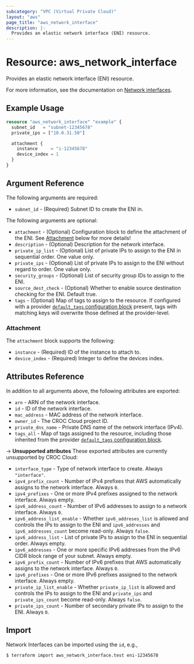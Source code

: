 ```yaml
---
subcategory: "VPC (Virtual Private Cloud)"
layout: "aws"
page_title: "aws_network_interface"
description: |-
  Provides an elastic network interface (ENI) resource.
---
```


# Resource: aws_network_interface

Provides an elastic network interface (ENI) resource.

For more information, see the documentation on [Network interfaces][network-interfaces].

[network-interfaces]: https://docs.cloud.croc.ru/en/services/networks/interfaces/operations.html

## Example Usage

```terraform
resource "aws_network_interface" "example" {
  subnet_id   = "subnet-12345678"
  private_ips = ["10.0.31.50"]

  attachment {
    instance     = "i-12345678"
    device_index = 1
  }
}
```

## Argument Reference

The following arguments are required:

* `subnet_id` - (Required) Subnet ID to create the ENI in.

The following arguments are optional:

* `attachment` - (Optional) Configuration block to define the attachment of the ENI. See [Attachment](#attachment) below for more details!
* `description` - (Optional) Description for the network interface.
* `private_ip_list` - (Optional) List of private IPs to assign to the ENI in sequential order. One value only.
* `private_ips` - (Optional) List of private IPs to assign to the ENI without regard to order. One value only.
* `security_groups` - (Optional) List of security group IDs to assign to the ENI.
* `source_dest_check` - (Optional) Whether to enable source destination checking for the ENI. Default true.
* `tags` - (Optional) Map of tags to assign to the resource. If configured with a provider [`default_tags` configuration block][default-tags] present, tags with matching keys will overwrite those defined at the provider-level.

### Attachment

The `attachment` block supports the following:

* `instance` - (Required) ID of the instance to attach to.
* `device_index` - (Required) Integer to define the devices index.

## Attributes Reference

In addition to all arguments above, the following attributes are exported:

* `arn` - ARN of the network interface.
* `id` - ID of the network interface.
* `mac_address` - MAC address of the network interface.
* `owner_id` - The CROC Cloud project ID.
* `private_dns_name` - Private DNS name of the network interface (IPv4).
* `tags_all` - Map of tags assigned to the resource, including those inherited from the provider [`default_tags` configuration block][default-tags].

->  **Unsupported attributes**
These exported attributes are currently unsupported by CROC Cloud:

* `interface_type` - Type of network interface to create. Always `"interface"`.
* `ipv4_prefix_count` - Number of IPv4 prefixes that AWS automatically assigns to the network interface. Always `0`.
* `ipv4_prefixes` - One or more IPv4 prefixes assigned to the network interface. Always empty.
* `ipv6_address_count` - Number of IPv6 addresses to assign to a network interface. Always `0`.
* `ipv6_address_list_enable` - Whether `ipv6_addreses_list` is allowed and controls the IPs to assign to the ENI and `ipv6_addresses` and `ipv6_addresses_count` become read-only. Always `false`.
* `ipv6_address_list` - List of private IPs to assign to the ENI in sequential order. Always empty.
* `ipv6_addresses` - One or more specific IPv6 addresses from the IPv6 CIDR block range of your subnet. Always empty.
* `ipv6_prefix_count` - Number of IPv6 prefixes that AWS automatically assigns to the network interface. Always `0`.
* `ipv6_prefixes` - One or more IPv6 prefixes assigned to the network interface. Always empty.
* `private_ip_list_enable` - Whether `private_ip_list` is allowed and controls the IPs to assign to the ENI and `private_ips` and `private_ips_count` become read-only. Always `false`.
* `private_ips_count` - Number of secondary private IPs to assign to the ENI. Always `0`.

## Import

Network Interfaces can be imported using the `id`, e.g.,

```
$ terraform import aws_network_interface.test eni-12345678
```

[default-tags]: https://www.terraform.io/docs/providers/aws/index.html#default_tags-configuration-block
